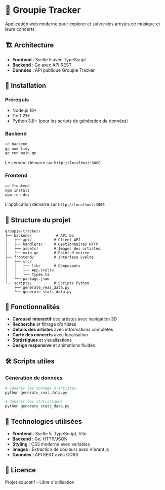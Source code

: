 # 🎵 Groupie Tracker

Application web moderne pour explorer et suivre des artistes de musique et leurs concerts.

## 🏗️ Architecture

- **Frontend** : Svelte 5 avec TypeScript
- **Backend** : Go avec API REST
- **Données** : API publique Groupie Tracker

## 🚀 Installation

### Prérequis
- Node.js 18+
- Go 1.21+
- Python 3.8+ (pour les scripts de génération de données)

### Backend
```bash
cd backend
go mod tidy
go run main.go
```
Le serveur démarre sur `http://localhost:8080`

### Frontend
```bash
cd frontend
npm install
npm run dev
```
L'application démarre sur `http://localhost:3000`

## 📁 Structure du projet

```
groupie-tracker/
├── backend/           # API Go
│   ├── api/          # Client API
│   ├── handlers/     # Gestionnaires HTTP
│   ├── assets/       # Images des artistes
│   └── main.go       # Point d'entrée
├── frontend/         # Interface Svelte
│   ├── src/
│   │   ├── lib/      # Composants
│   │   ├── App.svelte
│   │   └── types.ts
│   └── package.json
└── scripts/          # Scripts Python
    ├── generate_real_data.py
    └── generate_stats_data.py
```

## 🎯 Fonctionnalités

- **Carousel interactif** des artistes avec navigation 3D
- **Recherche** et filtrage d'artistes
- **Détails des artistes** avec informations complètes
- **Carte des concerts** avec localisation
- **Statistiques** et visualisations
- **Design responsive** et animations fluides

## 🛠️ Scripts utiles

### Génération de données
```bash
# Générer les données d'artistes
python generate_real_data.py

# Générer les statistiques
python generate_stats_data.py
```

## 🎨 Technologies utilisées

- **Frontend** : Svelte 5, TypeScript, Vite
- **Backend** : Go, HTTP/JSON
- **Styling** : CSS moderne avec variables
- **Images** : Extraction de couleurs avec Vibrant.js
- **Données** : API REST avec CORS

## 📝 Licence

Projet éducatif - Libre d'utilisation 